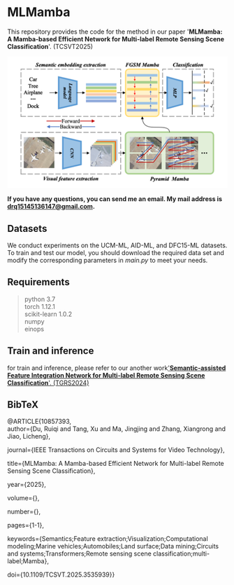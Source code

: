 # MLMamba

This repository provides the code for the method in our paper '**MLMamba: A Mamba-based Efficient Network for Multi-label Remote Sensing Scene Classification**'. (TCSVT2025)


![本地路径](mlmamba.png )

**If you have any questions, you can send me an email. My mail address is drq15145136147@gmail.com.**

## Datasets

We conduct experiments on the UCM-ML, AID-ML, and DFC15-ML datasets. To train and test our model, you should download the required data set and modify the corresponding parameters in *main.py* to meet your needs.

## Requirements

>python 3.7<br>
>torch 1.12.1<br>
>scikit-learn 1.0.2<br>
>numpy<br>
>einops

## Train and inference

for train and inference, please refer to our another work['**Semantic-assisted Feature Integration Network for
Multi-label Remote Sensing Scene Classification**'. (TGRS2024)](https://github.com/TangXu-Group/multilabelRSSC/edit/main/SFIN/)


## BibTeX

@ARTICLE{10857393,  
  author={Du, Ruiqi and Tang, Xu and Ma, Jingjing and Zhang, Xiangrong and Jiao, Licheng},
  
  journal={IEEE Transactions on Circuits and Systems for Video Technology}, 
  
  title={MLMamba: A Mamba-based Efficient Network for Multi-label Remote Sensing Scene Classification}, 
  
  year={2025},
  
  volume={},
  
  number={},
  
  pages={1-1},
  
  keywords={Semantics;Feature extraction;Visualization;Computational modeling;Marine vehicles;Automobiles;Land surface;Data mining;Circuits and systems;Transformers;Remote sensing scene classification;multi-label;Mamba},
  
  doi={10.1109/TCSVT.2025.3535939}}

